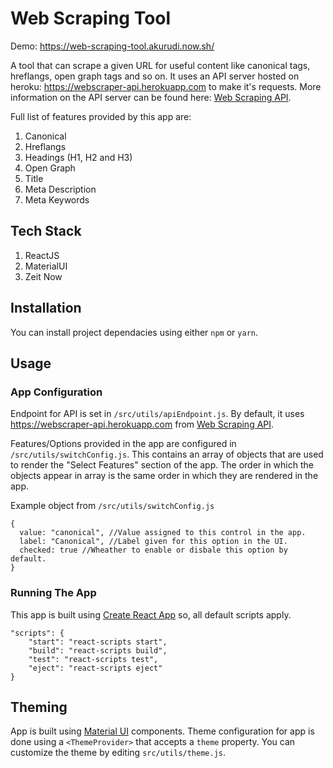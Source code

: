 # Web Scraping Tool
Demo: https://web-scraping-tool.akurudi.now.sh/

A tool that can scrape a given URL for useful content like canonical tags, hreflangs, open graph tags and so on. It uses an API server hosted on heroku: https://webscraper-api.herokuapp.com to make it's requests. More information on the API server can be found here: [Web Scraping API](https://github.com/akurudi/Web-Scraping-API).

Full list of features provided by this app are:

1. Canonical
2. Hreflangs
3. Headings (H1, H2 and H3)
4. Open Graph
5. Title
6. Meta Description
7. Meta Keywords

## Tech Stack
1. ReactJS
2. MaterialUI
3. Zeit Now

## Installation
You can install project dependacies using either `npm` or `yarn`.

## Usage

### App Configuration

Endpoint for API is set in `/src/utils/apiEndpoint.js`. By default, it uses https://webscraper-api.herokuapp.com from [Web Scraping API](https://github.com/akurudi/Web-Scraping-API).

Features/Options provided in the app are configured in `/src/utils/switchConfig.js`. This contains an array of objects that are used to render the "Select Features" section of the app. The order in which the objects appear in array is the same order in which they are rendered in the app.

Example object from `/src/utils/switchConfig.js`
```
{
  value: "canonical", //Value assigned to this control in the app.
  label: "Canonical", //Label given for this option in the UI.
  checked: true //Wheather to enable or disbale this option by default.
}
```

### Running The App
This app is built using [Create React App](https://github.com/facebook/create-react-app) so, all default scripts apply.

```
"scripts": {
    "start": "react-scripts start",
    "build": "react-scripts build",
    "test": "react-scripts test",
    "eject": "react-scripts eject"
}
```

## Theming
App is built using [Material UI](https://material-ui.com/) components. Theme configuration for app is done using a `<ThemeProvider>` that accepts a `theme` property. You can customize the theme by editing `src/utils/theme.js`.

